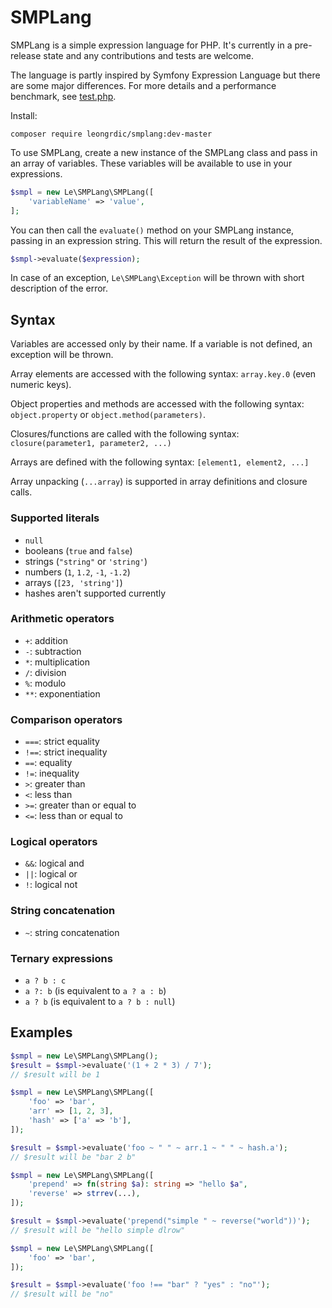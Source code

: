 # SMPLang

SMPLang is a simple expression language for PHP. It's currently in a pre-release state and any contributions and tests are welcome.

The language is partly inspired by Symfony Expression Language but there are some major differences. For more details and a performance benchmark, see [test.php](test.php).

Install:
```
composer require leongrdic/smplang:dev-master
```

To use SMPLang, create a new instance of the SMPLang class and pass in an array of variables. These variables will be available to use in your expressions.

```php
$smpl = new Le\SMPLang\SMPLang([
    'variableName' => 'value',
];
```

You can then call the `evaluate()` method on your SMPLang instance, passing in an expression string. This will return the result of the expression.

```php
$smpl->evaluate($expression);
```

In case of an exception, `Le\SMPLang\Exception` will be thrown with short description of the error.

## Syntax

Variables are accessed only by their name. If a variable is not defined, an exception will be thrown.

Array elements are accessed with the following syntax: `array.key.0` (even numeric keys).

Object properties and methods are accessed with the following syntax: `object.property` or `object.method(parameters)`.

Closures/functions are called with the following syntax: `closure(parameter1, parameter2, ...)`

Arrays are defined with the following syntax: `[element1, element2, ...]`

Array unpacking (`...array`) is supported in array definitions and closure calls.

### Supported literals
- `null`
- booleans (`true` and `false`)
- strings (`"string"` or `'string'`)
- numbers (`1`, `1.2`, `-1`, `-1.2`)
- arrays (`[23, 'string']`)
- hashes aren't supported currently

### Arithmetic operators
- `+`: addition
- `-`: subtraction
- `*`: multiplication
- `/`: division
- `%`: modulo
- `**`: exponentiation

### Comparison operators
- `===`: strict equality
- `!==`: strict inequality
- `==`: equality
- `!=`: inequality
- `>`: greater than
- `<`: less than
- `>=`: greater than or equal to
- `<=`: less than or equal to

### Logical operators
- `&&`: logical and
- `||`: logical or
- `!`: logical not

### String concatenation
- `~`: string concatenation

### Ternary expressions
- `a ? b : c` 
- `a ?: b` (is equivalent to `a ? a : b`)
- `a ? b` (is equivalent to `a ? b : null`)


## Examples

```php
$smpl = new Le\SMPLang\SMPLang();
$result = $smpl->evaluate('(1 + 2 * 3) / 7');
// $result will be 1
```

```php
$smpl = new Le\SMPLang\SMPLang([
    'foo' => 'bar',
    'arr' => [1, 2, 3],
    'hash' => ['a' => 'b'],
]);

$result = $smpl->evaluate('foo ~ " " ~ arr.1 ~ " " ~ hash.a');
// $result will be "bar 2 b"
```

```php
$smpl = new Le\SMPLang\SMPLang([
    'prepend' => fn(string $a): string => "hello $a",
    'reverse' => strrev(...),
]);

$result = $smpl->evaluate('prepend("simple " ~ reverse("world"))');
// $result will be "hello simple dlrow"
```

```php
$smpl = new Le\SMPLang\SMPLang([
    'foo' => 'bar',
]);

$result = $smpl->evaluate('foo !== "bar" ? "yes" : "no"');
// $result will be "no"
```
